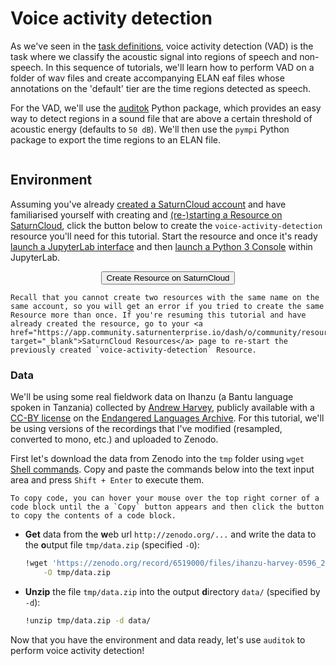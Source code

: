 # Voice activity detection

As we've seen in the [task definitions](01_task-defs), voice activity detection (VAD) is the task where we classify the acoustic signal into regions of speech and non-speech.
In this sequence of tutorials, we'll learn how to perform VAD on a folder of wav files and create accompanying ELAN eaf files whose annotations on the 'default' tier are the time regions detected as speech.

For the VAD, we'll use the [auditok](https://github.com/amsehili/auditok) Python package, which provides an easy way to detect regions in a sound file that are above a certain threshold of acoustic energy (defaults to `50 dB`). We'll then use the `pympi` Python package to export the time regions to an ELAN file.

```{figure} vad.png
```

## Environment

Assuming you've already [created a SaturnCloud account](../02_environment/01_saturncloud-account) and have familiarised yourself with creating and [(re-)starting a Resource on SaturnCloud](../02_environment/02_saturncloud-launch), click the button below to create the `voice-activity-detection` resource you'll need for this tutorial.
Start the resource and once it's ready [launch a JupyterLab interface](../02_environment/02_saturncloud-launch.html#launch-jupyter-lab-interface) and then [launch a Python 3 Console](../02_environment/03_jupyterlab-intro.html#python-3-console) within JupyterLab.

<p align="center">
<a target="_blank" href="https://app.community.saturnenterprise.io/dash/o/community/resources?recipeUrl=https://gist.githubusercontent.com/fauxneticien/68313eb494337f60f69d140c8270f3d7/raw/c9b08bd9e2be52a5e27844167596b1a41027bd74/voice-activity-detection.json">
<button class="saturn" role="button">Create Resource on SaturnCloud</button>
</a>
</p>

```{important}
Recall that you cannot create two resources with the same name on the same account, so you will get an error if you tried to create the same Resource more than once. If you're resuming this tutorial and have already created the resource, go to your <a href="https://app.community.saturnenterprise.io/dash/o/community/resources" target="_blank">SaturnCloud Resources</a> page to re-start the previously created `voice-activity-detection` Resource.
```

### Data

We'll be using some real fieldwork data on Ihanzu (a Bantu language spoken in Tanzania) collected by [Andrew Harvey](https://www.andrewdtharvey.com/), publicly available with a [CC-BY license](https://creativecommons.org/licenses/by/4.0/) on the [Endangered Languages Archive](https://www.elararchive.org/index.php?name=SO_87014498-be98-4698-82fc-8fac58578d57). For this tutorial, we'll be using versions of the recordings that I've modified (resampled, converted to mono, etc.) and uploaded to Zenodo.

First let's download the data from Zenodo into the `tmp` folder using `wget` [Shell commands](../02_environment/03_jupyterlab-intro.html#shell-commands).
Copy and paste the commands below into the text input area and press `Shift + Enter` to execute them.

`````{tip}
To copy code, you can hover your mouse over the top right corner of a code block until the a `Copy` button appears and then click the button to copy the contents of a code block.
`````

- **Get** data from the **w**eb url `http://zenodo.org/...` and write the data to the **o**utput file `tmp/data.zip` (specified `-O`):

    ```bash
    !wget 'https://zenodo.org/record/6519000/files/ihanzu-harvey-0596_20180518opq.zip?download=1' \
        -O tmp/data.zip
    ```

- **Unzip** the file `tmp/data.zip` into the output **d**irectory `data/` (specified by `-d`):

    ```bash
    !unzip tmp/data.zip -d data/
    ```

Now that you have the environment and data ready, let's use `auditok` to perform voice activity detection!
